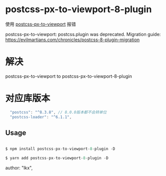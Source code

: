 # postcss-px-to-viewport-8-plugin

使用 [postcss-px-to-viewport](https://github.com/evrone/postcss-px-to-viewport) 报错

postcss-px-to-viewport: postcss.plugin was deprecated. Migration guide: https://evilmartians.com/chronicles/postcss-8-plugin-migration

# 解决

postcss-px-to-viewport to postcss-px-to-viewport-8-plugin

# 对应库版本

```js
  "postcss": "^8.3.8", // 8.0.0版本都不会转单位
  "postcss-loader": "^6.1.1",
```

## Usage

```js

$ npm install postcss-px-to-viewport-8-plugin -D

$ yarn add postcss-px-to-viewport-8-plugin -D
```

author: "lkx",
